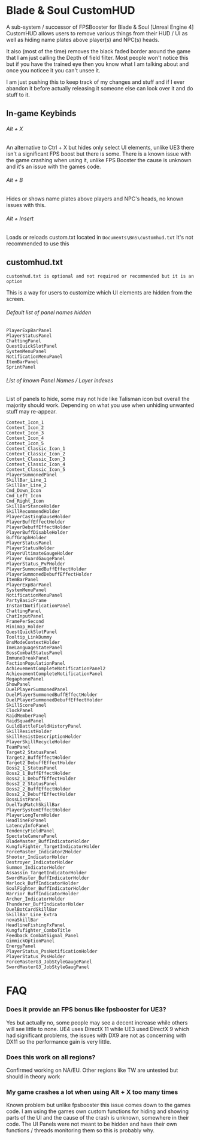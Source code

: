 # Blade & Soul CustomHUD
A sub-system / successor of FPSBooster for Blade & Soul [Unreal Engine 4]
CustomHUD allows users to remove various things from their HUD / UI as well as hiding name plates above player(s) and NPC(s) heads.

It also (most of the time) removes the black faded border around the game that I am just calling the Depth of field filter. Most people won't notice this but if you have the trained eye then you know what I am talking about and once you noticee it you can't unsee it.

I am just pushing this to keep track of my changes and stuff and if I ever abandon it before actually releasing it someone else can look over it and do stuff to it.

## In-game Keybinds
###### Alt + X
An alternative to Ctrl + X but hides only select UI elements, unlike UE3 there isn't a significant FPS boost but there is some. There is a known issue with the game crashing when using it, unlike FPS Booster the cause is unknown and it's an issue with the games code.
###### Alt + B
Hides or shows name plates above players and NPC's heads, no known issues with this.
###### Alt + Insert
Loads or reloads custom.txt located in `Documents\BnS\customhud.txt`
It's not recommended to use this

## customhud.txt
`customhud.txt is optional and not required or recommended but it is an option`

This is a way for users to customize which UI elements are hidden from the screen.

###### Default list of panel names hidden
```
PlayerExpBarPanel
PlayerStatusPanel
ChattingPanel
QuestQuickSlotPanel
SystemMenuPanel
NotificationMenuPanel
ItemBarPanel
SprintPanel
 ```
 
###### List of known Panel Names / Layer indexes
List of panels to hide, some may not hide like Talisman icon but overall the majority should work. Depending on what you use when unhiding unwanted stuff may re-appear.
```
Context_Icon_1
Context_Icon_2
Context_Icon_3
Context_Icon_4
Context_Icon_5
Context_Classic_Icon_1
Context_Classic_Icon_2
Context_Classic_Icon_3
Context_Classic_Icon_4
Context_Classic_Icon_5
PlayerSummonedPanel
SkillBar_Line_1
SkillBar_Line_2
Cmd_Down_Icon
Cmd_Left_Icon
Cmd_Right_Icon
SkillBarStanceHolder
SkillRecommendHolder
PlayerCastingGauseHolder
PlayerBuffEffectHolder
PlayerDebuffEffectHolder
PlayerBuffDisableHolder
BuffGraphHolder
PlayerStatusPanel
PlayerStatusHolder
PlayerUltimateGaugeHolder
Player_GuardGaugePanel
PlayerStatus_PvPHolder
PlayerSummonedBuffEffectHolder
PlayerSummonedDebuffEffectHolder
ItemBarPanel
PlayerExpBarPanel
SystemMenuPanel
NotificationMenuPanel
PartyBasicFrame
InstantNotificationPanel
ChattingPanel
ChatInputPanel
FramePerSecond
Minimap_Holder
QuestQuickSlotPanel
Tooltip_LinkDummy
BnsModeContextHolder
ImeLanguageStatePanel
BossCombatStatusPanel
ImmuneBreakPanel
FactionPopulationPanel
AchievementCompleteNotificationPanel2
AchievementCompleteNotificationPanel
MegaphonePanel
ShowPanel
DuelPlayerSummonedPanel
DuelPlayerSummonedBuffEffectHolder
DuelPlayerSummonedDebuffEffectHolder
SkillScorePanel
ClockPanel
RaidMemberPanel
RaidSquadPanel
GuildBattleFieldHistoryPanel
SkillResistHolder
SkillResistDescriptionHolder
PlayerSkillRecycleHolder
TeamPanel
Target2_StatusPanel
Target2_BuffEffectHolder
Target2_DebuffEffectHolder
Boss2_1_StatusPanel
Boss2_1_BuffEffectHolder
Boss2_1_DebuffEffectHolder
Boss2_2_StatusPanel
Boss2_2_BuffEffectHolder
Boss2_2_DebuffEffectHolder
BossListPanel
DuelTagMatchSkillBar
PlayerSystemEffectHolder
PlayerLongTermHolder
HeadlineFxPanel
LatencyInfoPanel
TendencyFieldPanel
SpectateCameraPanel
BladeMaster_BuffIndicatorHolder
KungfuFighter_TargetIndicatorHolder
ForceMaster_Indicator2Holder
Shooter_IndicatorHolder
Destroyer_IndicatorHolder
Summon_IndicatorHolder
Assassin_TargetIndicatorHolder
SwordMaster_BuffIndicatorHolder
Warlock_BuffIndicatorHolder
SoulFighter_BuffIndicatorHolder
Warrior_BuffIndicatorHolder
Archer_IndicatorHolder
Thunderer_BuffIndicatorHolder
DuelBotCardSkillBar
SkillBar_Line_Extra
novaSkillBar
HeadlineFishingFxPanel
Kungfufighter_ComboTitle
Feedback_CombatSignal_Panel
GimmickOptionPanel
EnergyPanel
PlayerStatus_PssNotificationHolder
PlayerStatus_PssHolder
ForceMasterG3_JobStyleGaugePanel
SwordMasterG3_JobStyleGaugPanel
```

# FAQ
### Does it provide an FPS bonus like fpsbooster for UE3?
Yes but actually no, some people may see a decent increase while others will see little to none. UE4 uses DirectX 11 while UE3 used DirectX 9 which had significant problems, the issues with DX9 are not as concerning with DX11 so the performance gain is very little.

### Does this work on all regions?
Confirmed working on NA/EU. Other regions like TW are untested but should in theory work

### My game crashes a lot when using Alt + X too many times
Known problem but unlike fpsbooster this issue comes down to the games code. I am using the games own custom functions for hiding and showing parts of the UI and the cause of the crash is unknown, somewhere in their code. The UI Panels were not meant to be hidden and have their own functions / threads monitoring them so this is probably why.
